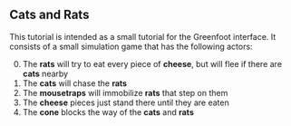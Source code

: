 ## Cats and Rats

This tutorial is intended as a small tutorial for the Greenfoot interface. It consists of a small simulation game that has the following actors:

0. The **rats** will try to eat every piece of **cheese**, but will flee if there are **cats** nearby
0. The **cats** will chase the **rats**
0. The **mousetraps** will immobilize **rats** that step on them
0. The **cheese** pieces just stand there until they are eaten
0. The **cone** blocks the way of the **cats** and **rats**
